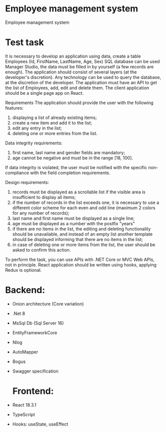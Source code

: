 # Employee management system
Employee management system
# Test task
It is necessary to develop an application using data, create a table Employees (Id, FirstName, LastName, Age, Sex) SQL database can be used Manager Studio, the data must be filled in by yourself (a few records are enough). The application should consist of several layers (at the developer's discretion). Any technology can be used to query the database, at the discretion of the developer. The application must have an API to get the list of Employees, add, edit and delete them.
The client application should be a single page app on React.
 
Requirements
The application should provide the user with the following features:
1) displaying a list of already existing items;
2) create a new item and add it to the list;
3) edit any entry in the list; 
4) deleting one or more entries from the list.
 
Data integrity requirements:
1) first name, last name and gender fields are mandatory;
2) age cannot be negative and must be in the range [18, 100].
 
If data integrity is violated, the user must be notified with the specific non-compliance with the field completion requirements. 
 
Design requirements:
1) records must be displayed as a scrollable list if the visible area is insufficient to display all items;
2) if the number of records in the list exceeds one, it is necessary to use a different color scheme for each even and odd line (maximum 2 colors for any number of records);
3) last name and first name must be displayed as a single line;
4) age must be displayed as a number with the postfix "years"
5) if there are no items in the list, the editing and deleting functionality should be unavailable, and instead of an empty list another template should be displayed informing that there are no items in the list;
6) in case of deleting one or more items from the list, the user should be asked to confirm this action.
 
To perform the task, you can use APIs with .NET Core or MVC Web APIs, not in principle. React application should be written using hooks, applying Redux is optional.

# Backend:
- Onion architecture (Core variation)
- .Net 8
- MsSql Db (Sql Server 16)
- EntityFrameworkCore
- Nlog
- AutoMapper
- Bogus
- Swagger specification

  # Frontend:
- React 18.3.1
- TypeScript 
- Hooks: useState, useEffect
